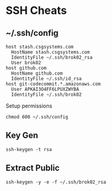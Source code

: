 # SSH Cheats

## ~/.ssh/config

```
host stash.csgsystems.com
  HostName stash.csgsystems.com
  IdentityFile ~/.ssh/brok02_rsa
  User brok02
host github.com
  HostName github.com
  IdentityFile ~/.ssh/id_rsa
host git-codecommit.*.amazonaws.com
  User APKAI3O4FF6LPUXZWYBA
  IdentityFile ~/.ssh/brok02
```

Setup permissions

```
chmod 600 ~/.ssh/config
```

## Key Gen

```
ssh-keygen -t rsa
```

## Extract Public

```
ssh-keygen -y -e -f ~/.ssh/brok02_rsa
```
